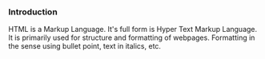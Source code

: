 ### Introduction
HTML is a Markup Language. It's full form is Hyper Text Markup Language.
It is primarily used for structure and formatting of webpages. Formatting in the sense using bullet point, text in italics, etc.
